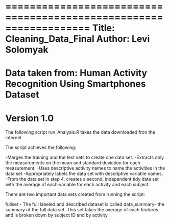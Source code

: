 ==================================================================
Title: Cleaning_Data_Final 
Author: Levi Solomyak
==================================================================
Data taken from: Human Activity Recognition Using Smartphones Dataset
==================================================================
Version 1.0
==================================================================
The following script run_Analysis.R takes the data downloaded fron the internet

The script achieves the following:

-Merges the training and the test sets to create one data set.
-Extracts only the measurements on the mean and standard deviation for each measurement.
-Uses descriptive activity names to name the activities in the data set
-Appropriately labels the data set with descriptive variable names.
-From the data set in step 4, creates a second, independent tidy data set with the average of each variable for each activity and each subject.

There are two important data sets created from running the script: 

fullset - The full labeled and described dataset is called
data_summary- the summary of the full data set. This set takes the average of each features and is broken down by subject ID  and by activity 

